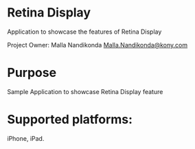Retina Display
==================

Application to showcase the features of Retina Display

Project Owner: Malla Nandikonda <Malla.Nandikonda@kony.com>

# Purpose
Sample Application to showcase Retina Display feature
# Supported platforms:
iPhone, iPad.
